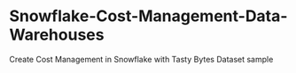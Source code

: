 # Snowflake-Cost-Management-Data-Warehouses
Create Cost Management in Snowflake with Tasty Bytes Dataset sample
